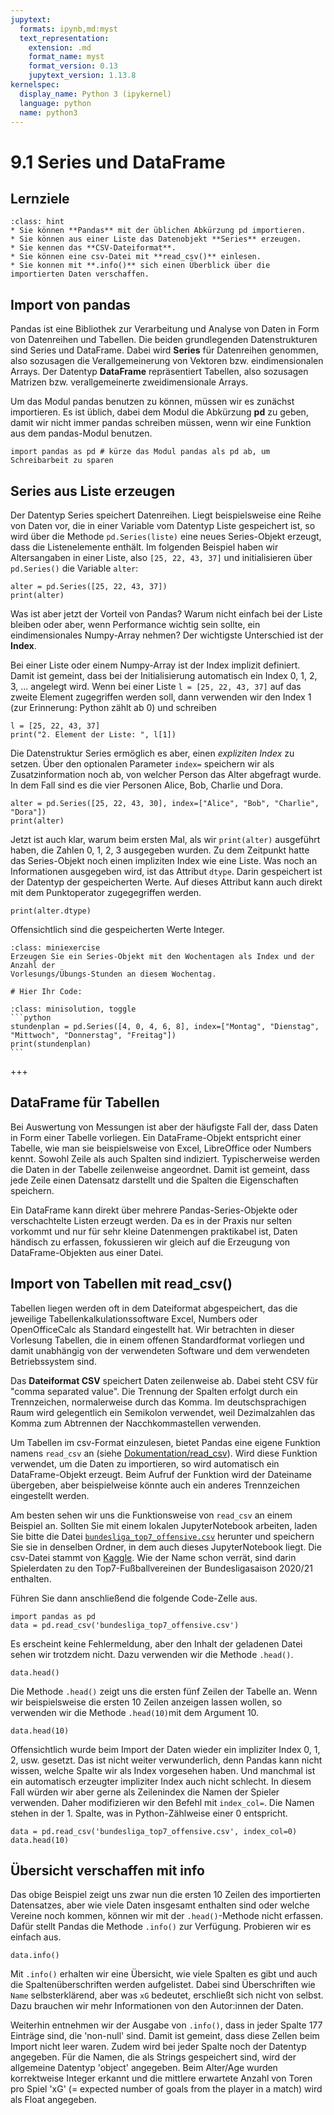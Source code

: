 ```yaml
---
jupytext:
  formats: ipynb,md:myst
  text_representation:
    extension: .md
    format_name: myst
    format_version: 0.13
    jupytext_version: 1.13.8
kernelspec:
  display_name: Python 3 (ipykernel)
  language: python
  name: python3
---
```


# 9.1 Series und DataFrame 

## Lernziele

```{admonition} Lernziele
:class: hint
* Sie können **Pandas** mit der üblichen Abkürzung pd importieren.
* Sie können aus einer Liste das Datenobjekt **Series** erzeugen.
* Sie kennen das **CSV-Dateiformat**.
* Sie können eine csv-Datei mit **read_csv()** einlesen.
* Sie konnen mit **.info()** sich einen Überblick über die importierten Daten verschaffen.
```

## Import von pandas

Pandas ist eine Bibliothek zur Verarbeitung und Analyse von Daten in Form von
Datenreihen und Tabellen. Die beiden grundlegenden Datenstrukturen sind Series
und DataFrame. Dabei wird **Series** für Datenreihen genommen, also sozusagen
die Verallgemeinerung von Vektoren bzw. eindimensionalen Arrays. Der Datentyp
**DataFrame** repräsentiert Tabellen, also sozusagen Matrizen bzw.
verallgemeinerte zweidimensionale Arrays. 

Um das Modul pandas benutzen zu können, müssen wir es zunächst importieren. Es
ist üblich, dabei dem Modul die Abkürzung **pd** zu geben, damit wir nicht immer
pandas schreiben müssen, wenn wir eine Funktion aus dem pandas-Modul benutzen.

```{code-cell} ipython3
import pandas as pd # kürze das Modul pandas als pd ab, um Schreibarbeit zu sparen
```

## Series aus Liste erzeugen

Der Datentyp Series speichert Datenreihen. Liegt beispielsweise eine Reihe von
Daten vor, die in einer Variable vom Datentyp Liste gespeichert ist, so wird
über die Methode `pd.Series(liste)` eine neues Series-Objekt erzeugt, dass die
Listenelemente enthält. Im folgenden Beispiel haben wir Altersangaben in einer
Liste, also `[25, 22, 43, 37]` und initialisieren über `pd.Series()` die
Variable `alter`:

```{code-cell} ipython3
alter = pd.Series([25, 22, 43, 37])
print(alter)
```

Was ist aber jetzt der Vorteil von Pandas? Warum nicht einfach bei der Liste
bleiben oder aber, wenn Performance wichtig sein sollte, ein eindimensionales
Numpy-Array nehmen? Der wichtigste Unterschied ist der **Index**.

Bei einer Liste oder einem Numpy-Array ist der Index implizit definiert. Damit
ist gemeint, dass bei der Initialisierung automatisch ein Index 0, 1, 2, 3, ...
angelegt wird. Wenn bei einer Liste `l = [25, 22, 43, 37]` auf das zweite
Element zugegriffen werden soll, dann verwenden wir den Index 1 (zur Erinnerung:
Python zählt ab 0) und schreiben

```{code-cell} ipython3
l = [25, 22, 43, 37]
print("2. Element der Liste: ", l[1])
```

Die Datenstruktur Series ermöglich es aber, einen *expliziten Index* zu setzen.
Über den optionalen Parameter `index=` speichern wir als Zusatzinformation noch
ab, von welcher Person das Alter abgefragt wurde. In dem Fall sind es die vier
Personen Alice, Bob, Charlie und Dora.

```{code-cell} ipython3
alter = pd.Series([25, 22, 43, 30], index=["Alice", "Bob", "Charlie", "Dora"])
print(alter)
```

Jetzt ist auch klar, warum beim ersten Mal, als wir `print(alter)` ausgeführt
haben, die Zahlen 0, 1, 2, 3 ausgegeben wurden. Zu dem Zeitpunkt hatte das
Series-Objekt noch einen impliziten Index wie eine Liste. Was noch an
Informationen ausgegeben wird, ist das Attribut `dtype`. Darin gespeichert ist
der Datentyp der gespeicherten Werte. Auf dieses Attribut kann auch direkt mit
dem Punktoperator zugegegriffen werden.

```{code-cell} ipython3
print(alter.dtype)
```

Offensichtlich sind die gespeicherten Werte Integer.

```{admonition} Mini-Übung
:class: miniexercise 
Erzeugen Sie ein Series-Objekt mit den Wochentagen als Index und der Anzahl der
Vorlesungs/Übungs-Stunden an diesem Wochentag.
```

```{code-cell} ipython3
# Hier Ihr Code:
```

````{admonition} Lösung
:class: minisolution, toggle
```python
stundenplan = pd.Series([4, 0, 4, 6, 8], index=["Montag", "Dienstag", "Mittwoch", "Donnerstag", "Freitag"])
print(stundenplan)
```
````

+++

## DataFrame für Tabellen

Bei Auswertung von Messungen ist aber der häufigste Fall der, dass Daten in Form
einer Tabelle vorliegen. Ein DataFrame-Objekt entspricht einer Tabelle, wie man
sie beispielsweise von Excel, LibreOffice oder Numbers kennt. Sowohl Zeile als
auch Spalten sind indiziert. Typischerweise werden die Daten in der Tabelle
zeilenweise angeordnet. Damit ist gemeint, dass jede Zeile einen Datensatz
darstellt und die Spalten die Eigenschaften speichern.

Ein DataFrame kann direkt über mehrere Pandas-Series-Objekte oder verschachtelte
Listen erzeugt werden. Da es in der Praxis nur selten vorkommt und nur für sehr
kleine Datenmengen praktikabel ist, Daten händisch zu erfassen, fokussieren wir
gleich auf die Erzeugung von DataFrame-Objekten aus einer Datei. 

## Import von Tabellen mit read_csv()

Tabellen liegen werden oft in dem Dateiformat abgespeichert, das die jeweilige
Tabellenkalkulationssoftware Excel, Numbers oder OpenOfficeCalc als Standard
eingestellt hat. Wir betrachten in dieser Vorlesung Tabellen, die in einem
offenen Standardformat vorliegen und damit unabhängig von der verwendeten
Software und dem verwendeten Betriebssystem sind.

Das **Dateiformat CSV** speichert Daten zeilenweise ab. Dabei steht CSV für
"comma separated value". Die Trennung der Spalten erfolgt durch ein
Trennzeichen, normalerweise durch das Komma. Im deutschsprachigen Raum wird
gelegentlich ein Semikolon verwendet, weil Dezimalzahlen das Komma zum Abtrennen
der Nacchkommastellen verwenden.

Um Tabellen im csv-Format einzulesen, bietet Pandas eine eigene Funktion namens
`read_csv` an (siehe
[Dokumentation/read_csv](https://pandas.pydata.org/docs/reference/api/pandas.read_csv.html)).
Wird diese Funktion verwendet, um die Daten zu importieren, so wird automatisch
ein DataFrame-Objekt erzeugt. Beim Aufruf der Funktion wird der Dateiname
übergeben, aber beispielweise könnte auch ein anderes Trennzeichen eingestellt werden.

Am besten sehen wir uns die Funktionsweise von `read_csv` an einem Beispiel an.
Sollten Sie mit einem lokalen JupyterNotebook arbeiten, laden Sie bitte die
Datei
[`bundesliga_top7_offensive.csv`](https://nextcloud.frankfurt-university.de/s/yJjkkMSkWqcSxGL)
herunter und speichern Sie sie in denselben Ordner, in dem auch dieses
JupyterNotebook liegt. Die csv-Datei stammt von
[Kaggle](https://www.kaggle.com/rajatrc1705/bundesliga-top-7-teams-offensive-stats?select=bundesliga_top7_offensive.csv).
Wie der Name schon verrät, sind darin Spielerdaten zu den Top7-Fußballvereinen
der Bundesligasaison 2020/21 enthalten. 

Führen Sie dann anschließend die folgende Code-Zelle aus.

```{code-cell} ipython3
import pandas as pd
data = pd.read_csv('bundesliga_top7_offensive.csv')
```

Es erscheint keine Fehlermeldung, aber den Inhalt der geladenen Datei sehen wir
trotzdem nicht. Dazu verwenden wir die Methode `.head()`.

```{code-cell} ipython3
data.head()
```

Die Methode `.head()` zeigt uns die ersten fünf Zeilen der Tabelle an. Wenn wir beispielsweise die ersten 10 Zeilen anzeigen lassen wollen, so verwenden wir die Methode `.head(10)`mit dem Argument 10.

```{code-cell} ipython3
data.head(10)
```

Offensichtlich wurde beim Import der Daten wieder ein impliziter Index 0, 1, 2,
usw. gesetzt. Das ist nicht weiter verwunderlich, denn Pandas kann nicht wissen,
welche Spalte wir als Index vorgesehen haben. Und manchmal ist ein automatisch
erzeugter impliziter Index auch nicht schlecht. In diesem Fall würden wir aber
gerne als Zeilenindex die Namen der Spieler verwenden. Daher modifizieren wir
den Befehl mit `index_col=`. Die Namen stehen in der 1. Spalte, was in
Python-Zählweise einer 0 entspricht.

```{code-cell} ipython3
data = pd.read_csv('bundesliga_top7_offensive.csv', index_col=0)
data.head(10)
```

## Übersicht verschaffen mit info 

Das obige Beispiel zeigt uns zwar nun die ersten 10 Zeilen des importierten
Datensatzes, aber wie viele Daten insgesamt enthalten sind oder welche Vereine
noch kommen, können wir mit der `.head()`-Methode nicht erfassen. Dafür stellt
Pandas die Methode `.info()` zur Verfügung. Probieren wir es einfach aus.

```{code-cell} ipython3
data.info()
```

Mit `.info()` erhalten wir eine Übersicht, wie viele Spalten es gibt und auch
die Spaltenüberschriften werden aufgelistet. Dabei sind Überschriften wie `Name`
selbsterklärend, aber was `xG` bedeutet, erschließt sich nicht von selbst. Dazu
brauchen wir mehr Informationen von den Autor:innen der Daten.

Weiterhin entnehmen wir der Ausgabe von `.info()`, dass in jeder Spalte 177
Einträge sind, die 'non-null' sind. Damit ist gemeint, dass diese Zellen beim
Import nicht leer waren. Zudem wird bei jeder Spalte noch der Datentyp
angegeben. Für die Namen, die als Strings gespeichert sind, wird der allgemeine
Datentyp 'object' angegeben. Beim Alter/Age wurden korrektweise Integer erkannt
und die mittlere erwartete Anzahl von Toren pro Spiel 'xG' (= expected number of
goals from the player in a match) wird als Float angegeben.
